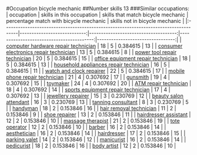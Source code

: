#Occupation bicycle mechanic
##Number skills 13
###Similar occupations:
| occupation                                                                          |   skills in this occupation |   skills that match bicycle mechanic |   percentage match with bicycle mechanic |   skills not in bicycle mechanic |
|:------------------------------------------------------------------------------------|----------------------------:|-------------------------------------:|-----------------------------------------:|---------------------------------:|
| [computer hardware repair technician](computer_hardware_repair_technician.md)       |                          18 |                                    5 |                                 0.384615 |                               13 |
| [consumer electronics repair technician](consumer_electronics_repair_technician.md) |                          13 |                                    5 |                                 0.384615 |                                8 |
| [power tool repair technician](power_tool_repair_technician.md)                     |                          20 |                                    5 |                                 0.384615 |                               15 |
| [office equipment repair technician](office_equipment_repair_technician.md)         |                          18 |                                    5 |                                 0.384615 |                               13 |
| [household appliances repair technician](household_appliances_repair_technician.md) |                          16 |                                    5 |                                 0.384615 |                               11 |
| [watch and clock repairer](watch_and_clock_repairer.md)                             |                          22 |                                    5 |                                 0.384615 |                               17 |
| [mobile phone repair technician](mobile_phone_repair_technician.md)                 |                          21 |                                    4 |                                 0.307692 |                               17 |
| [gunsmith](gunsmith.md)                                                             |                          19 |                                    4 |                                 0.307692 |                               15 |
| [toymaker](toymaker.md)                                                             |                          24 |                                    4 |                                 0.307692 |                               20 |
| [ATM repair technician](ATM_repair_technician.md)                                   |                          18 |                                    4 |                                 0.307692 |                               14 |
| [sports equipment repair technician](sports_equipment_repair_technician.md)         |                          17 |                                    4 |                                 0.307692 |                               13 |
| [jewellery repairer](jewellery_repairer.md)                                         |                          15 |                                    3 |                                 0.230769 |                               12 |
| [beauty salon attendant](beauty_salon_attendant.md)                                 |                          16 |                                    3 |                                 0.230769 |                               13 |
| [tanning consultant](tanning_consultant.md)                                         |                           8 |                                    3 |                                 0.230769 |                                5 |
| [handyman](handyman.md)                                                             |                          18 |                                    2 |                                 0.153846 |                               16 |
| [hair removal technician](hair_removal_technician.md)                               |                          11 |                                    2 |                                 0.153846 |                                9 |
| [shoe repairer](shoe_repairer.md)                                                   |                          13 |                                    2 |                                 0.153846 |                               11 |
| [hairdresser assistant](hairdresser_assistant.md)                                   |                          12 |                                    2 |                                 0.153846 |                               10 |
| [massage therapist](massage_therapist.md)                                           |                          21 |                                    2 |                                 0.153846 |                               19 |
| [tote operator](tote_operator.md)                                                   |                          12 |                                    2 |                                 0.153846 |                               10 |
| [barber](barber.md)                                                                 |                          16 |                                    2 |                                 0.153846 |                               14 |
| [aesthetician](aesthetician.md)                                                     |                          16 |                                    2 |                                 0.153846 |                               14 |
| [hairdresser](hairdresser.md)                                                       |                          17 |                                    2 |                                 0.153846 |                               15 |
| [parking valet](parking_valet.md)                                                   |                          14 |                                    2 |                                 0.153846 |                               12 |
| [manicurist](manicurist.md)                                                         |                          16 |                                    2 |                                 0.153846 |                               14 |
| [pedicurist](pedicurist.md)                                                         |                          18 |                                    2 |                                 0.153846 |                               16 |
| [body artist](body_artist.md)                                                       |                          12 |                                    2 |                                 0.153846 |                               10 |
